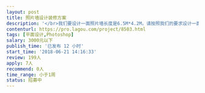 ```yaml
---                
layout: post       
title: 照片墙设计装修方案           
description: '</br>我们要设计一面照片墙长度是6.5M*4.2M，请按照我们的要求设计一面照片墙。</br>需要自己提供照片，和照片墙排布方案。</br>'     
contenturl: https://pro.lagou.com/project/8503.html      
tags: [平面设计,Photoshop]            
salary: 3000元以下          
publish_time: '已发布 12 小时'         
start_time: '2018-06-21 14:16:33'           
review: 199人                   
apply: 7人                   
recommend: 0人                   
time_range: 小于1周              
status: 招募中                  
---                 
```

